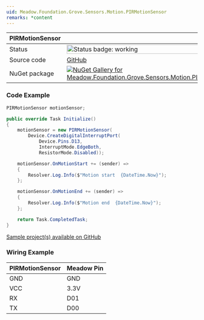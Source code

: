 ```yaml
---
uid: Meadow.Foundation.Grove.Sensors.Motion.PIRMotionSensor
remarks: *content
---
```


| PIRMotionSensor | |
|--------|--------|
| Status | <img src="https://img.shields.io/badge/Working-brightgreen" style="width: auto; height: -webkit-fill-available;" alt="Status badge: working" /> |
| Source code | [GitHub](https://github.com/WildernessLabs/Meadow.Foundation.Grove/tree/main/Source/PIRMotionSensor) |
| NuGet package | <a href="https://www.nuget.org/packages/Meadow.Foundation.Grove.Sensors.Motion.PIRMotionSensor/" target="_blank"><img src="https://img.shields.io/nuget/v/Meadow.Foundation.Grove.Sensors.Motion.PIRMotionSensor.svg?label=Meadow.Foundation.Grove.Sensors.Motion.PIRMotionSensor" alt="NuGet Gallery for Meadow.Foundation.Grove.Sensors.Motion.PIRMotionSensor" /></a> |

### Code Example

```csharp
PIRMotionSensor motionSensor;

public override Task Initialize()
{
    motionSensor = new PIRMotionSensor(
        Device.CreateDigitalInterruptPort(
            Device.Pins.D13,
            InterruptMode.EdgeBoth,
            ResistorMode.Disabled));

    motionSensor.OnMotionStart += (sender) =>
    {
        Resolver.Log.Info($"Motion start  {DateTime.Now}");
    };

    motionSensor.OnMotionEnd += (sender) =>
    {
        Resolver.Log.Info($"Motion end  {DateTime.Now}");
    };

    return Task.CompletedTask;
}

```

[Sample project(s) available on GitHub](https://github.com/WildernessLabs/Meadow.Foundation.Grove/tree/main/Source/PIRMotionSensor/Sample/PIRMotionSensor_Sample)

### Wiring Example

| PIRMotionSensor | Meadow Pin |
|--------|------------|
| GND    | GND        |
| VCC    | 3.3V       |
| RX     | D01        |
| TX     | D00        |

